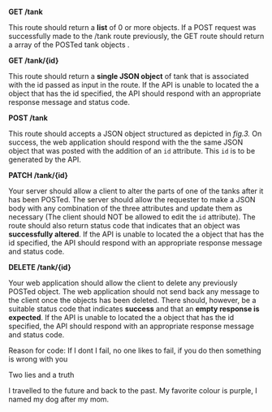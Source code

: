 **GET /tank**

This route should return a **list** of 0 or more objects. 
If a POST request was successfully made to the /tank route previously,
the GET route should return a array of the POSTed tank objects . 

**GET /tank/{id}**

This route should return a **single JSON object** of  tank that is associated with the id passed as input in the route. 
If the API is unable to located the a object that has the id specified, 
the API should respond with an appropriate response message and status code. 


**POST /tank**

This route should accepts a JSON object structured as depicted in *fig.3.* 
On success, the web application should respond with the the same JSON object that was posted with the addition of an `id` attribute. 
This `id` is to be generated by the API.

**PATCH /tank/{id}**

Your server should allow a client to alter the parts of one of the tanks after it has been POSTed. 
The server should allow the requester to make a JSON body with any combination of the three attributes and update them as necessary 
(The client should NOT be allowed to edit the `id` attribute). 
The route should also return status code that indicates that an object was **successfully altered**.
If the API is unable to located the a object that has the id specified, the API should respond with an appropriate response message and status code. 


**DELETE /tank/{id}**

Your web application should allow the client to delete any previously POSTed object. 
The web application should not send back any message to the client once the objects has been deleted. 
There should, however, be a suitable status code that indicates **success** and that an **empty response is expected**.
If the API is unable to located the a object that has the id specified, the API should respond with an appropriate response message and status code. 


Reason for code: If I dont I fail, no one likes to fail, if you do then something is wrong with you 

Two lies and a truth 

I travelled to the future and back to the past. My favorite colour is purple, I named my dog after my mom.

